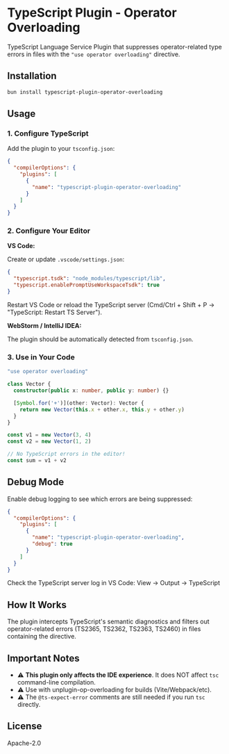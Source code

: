# TypeScript Plugin - Operator Overloading

TypeScript Language Service Plugin that suppresses operator-related type errors in files with the `"use operator overloading"` directive.

## Installation

```bash
bun install typescript-plugin-operator-overloading
```

## Usage

### 1. Configure TypeScript

Add the plugin to your `tsconfig.json`:

```json
{
  "compilerOptions": {
    "plugins": [
      {
        "name": "typescript-plugin-operator-overloading"
      }
    ]
  }
}
```

### 2. Configure Your Editor

**VS Code:**

Create or update `.vscode/settings.json`:

```json
{
  "typescript.tsdk": "node_modules/typescript/lib",
  "typescript.enablePromptUseWorkspaceTsdk": true
}
```

Restart VS Code or reload the TypeScript server (Cmd/Ctrl + Shift + P → "TypeScript: Restart TS Server").

**WebStorm / IntelliJ IDEA:**

The plugin should be automatically detected from `tsconfig.json`.

### 3. Use in Your Code

```typescript
"use operator overloading"

class Vector {
  constructor(public x: number, public y: number) {}

  [Symbol.for('+')](other: Vector): Vector {
    return new Vector(this.x + other.x, this.y + other.y)
  }
}

const v1 = new Vector(3, 4)
const v2 = new Vector(1, 2)

// No TypeScript errors in the editor!
const sum = v1 + v2
```

## Debug Mode

Enable debug logging to see which errors are being suppressed:

```json
{
  "compilerOptions": {
    "plugins": [
      {
        "name": "typescript-plugin-operator-overloading",
        "debug": true
      }
    ]
  }
}
```

Check the TypeScript server log in VS Code: View → Output → TypeScript

## How It Works

The plugin intercepts TypeScript's semantic diagnostics and filters out operator-related errors (TS2365, TS2362, TS2363, TS2460) in files containing the directive.

## Important Notes

- ⚠️ **This plugin only affects the IDE experience**. It does NOT affect `tsc` command-line compilation.
- ⚠️ Use with unplugin-op-overloading for builds (Vite/Webpack/etc).
- ⚠️ The `@ts-expect-error` comments are still needed if you run `tsc` directly.

## License

Apache-2.0

